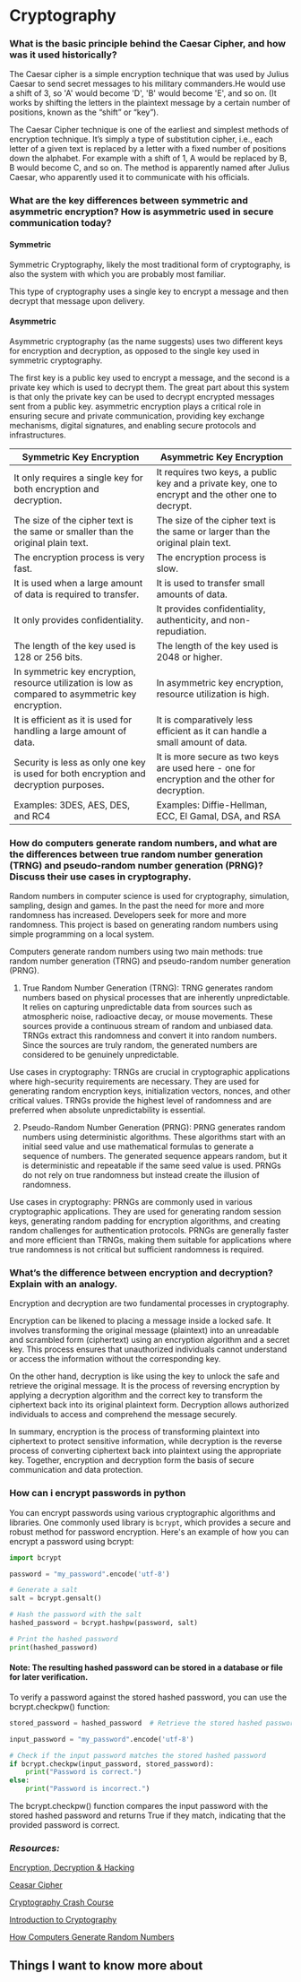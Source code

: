 # Cryptography


### What is the basic principle behind the Caesar Cipher, and how was it used historically?
The Caesar cipher is a simple encryption technique that was used by Julius Caesar to send secret messages to his military commanders.He would use a shift of 3, so 'A' would become 'D', 'B' would become 'E', and so on.  (It works by shifting the letters in the plaintext message by a certain number of positions, known as the “shift” or “key”).

The Caesar Cipher technique is one of the earliest and simplest methods of encryption technique. It’s simply a type of substitution cipher, i.e., each letter of a given text is replaced by a letter with a fixed number of positions down the alphabet. For example with a shift of 1, A would be replaced by B, B would become C, and so on. The method is apparently named after Julius Caesar, who apparently used it to communicate with his officials.

### What are the key differences between symmetric and asymmetric encryption? How is asymmetric used in secure communication today?
#### Symmetric
Symmetric Cryptography, likely the most traditional form of cryptography, is also the system with which you are probably most familiar.  

This type of cryptography uses a single key to encrypt a message and then decrypt that message upon delivery.

#### Asymmetric
Asymmetric cryptography (as the name suggests) uses two different keys for encryption and decryption, as opposed to the single key used in symmetric cryptography.

The first key is a public key used to encrypt a message, and the second is a private key which is used to decrypt them. The great part about this system is that only the private key can be used to decrypt encrypted messages sent from a public key.
asymmetric encryption plays a critical role in ensuring secure and private communication, providing key exchange mechanisms, digital signatures, and enabling secure protocols and infrastructures.

| Symmetric Key Encryption                            | Asymmetric Key Encryption                      |
|----------------------------------------------------|------------------------------------------------|
| It only requires a single key for both encryption and decryption. | It requires two keys, a public key and a private key, one to encrypt and the other one to decrypt. |
| The size of the cipher text is the same or smaller than the original plain text. | The size of the cipher text is the same or larger than the original plain text. |
| The encryption process is very fast.                | The encryption process is slow.                  |
| It is used when a large amount of data is required to transfer. | It is used to transfer small amounts of data.  |
| It only provides confidentiality.                   | It provides confidentiality, authenticity, and non-repudiation. |
| The length of the key used is 128 or 256 bits.      | The length of the key used is 2048 or higher.    |
| In symmetric key encryption, resource utilization is low as compared to asymmetric key encryption. | In asymmetric key encryption, resource utilization is high. |
| It is efficient as it is used for handling a large amount of data. | It is comparatively less efficient as it can handle a small amount of data. |
| Security is less as only one key is used for both encryption and decryption purposes. | It is more secure as two keys are used here - one for encryption and the other for decryption. |
| Examples: 3DES, AES, DES, and RC4                  | Examples: Diffie-Hellman, ECC, El Gamal, DSA, and RSA |

### How do computers generate random numbers, and what are the differences between true random number generation (TRNG) and pseudo-random number generation (PRNG)? Discuss their use cases in cryptography.
Random numbers in computer science is used for cryptography, simulation, sampling, design and games. In the past the need for more and more randomness has increased. Developers seek for more and more randomness. This project is based on generating random numbers using simple programming on a local system.

Computers generate random numbers using two main methods: true random number generation (TRNG) and pseudo-random number generation (PRNG).

1. True Random Number Generation (TRNG):
TRNG generates random numbers based on physical processes that are inherently unpredictable. It relies on capturing unpredictable data from sources such as atmospheric noise, radioactive decay, or mouse movements. These sources provide a continuous stream of random and unbiased data. TRNGs extract this randomness and convert it into random numbers. Since the sources are truly random, the generated numbers are considered to be genuinely unpredictable.

Use cases in cryptography: TRNGs are crucial in cryptographic applications where high-security requirements are necessary. They are used for generating random encryption keys, initialization vectors, nonces, and other critical values. TRNGs provide the highest level of randomness and are preferred when absolute unpredictability is essential.

2. Pseudo-Random Number Generation (PRNG):
PRNG generates random numbers using deterministic algorithms. These algorithms start with an initial seed value and use mathematical formulas to generate a sequence of numbers. The generated sequence appears random, but it is deterministic and repeatable if the same seed value is used. PRNGs do not rely on true randomness but instead create the illusion of randomness.

Use cases in cryptography: PRNGs are commonly used in various cryptographic applications. They are used for generating random session keys, generating random padding for encryption algorithms, and creating random challenges for authentication protocols. PRNGs are generally faster and more efficient than TRNGs, making them suitable for applications where true randomness is not critical but sufficient randomness is required.


### What’s the difference between encryption and decryption? Explain with an analogy.
Encryption and decryption are two fundamental processes in cryptography.

Encryption can be likened to placing a message inside a locked safe. It involves transforming the original message (plaintext) into an unreadable and scrambled form (ciphertext) using an encryption algorithm and a secret key. This process ensures that unauthorized individuals cannot understand or access the information without the corresponding key.

On the other hand, decryption is like using the key to unlock the safe and retrieve the original message. It is the process of reversing encryption by applying a decryption algorithm and the correct key to transform the ciphertext back into its original plaintext form. Decryption allows authorized individuals to access and comprehend the message securely.

In summary, encryption is the process of transforming plaintext into ciphertext to protect sensitive information, while decryption is the reverse process of converting ciphertext back into plaintext using the appropriate key. Together, encryption and decryption form the basis of secure communication and data protection.

### How can i encrypt passwords in python
You can encrypt passwords using various cryptographic algorithms and libraries. One commonly used library is `bcrypt`, which provides a secure and robust method for password encryption. Here's an example of how you can encrypt a password using bcrypt:

```python
import bcrypt

password = "my_password".encode('utf-8')

# Generate a salt
salt = bcrypt.gensalt()

# Hash the password with the salt
hashed_password = bcrypt.hashpw(password, salt)

# Print the hashed password
print(hashed_password)
```
#### Note: The resulting hashed password can be stored in a database or file for later verification.

To verify a password against the stored hashed password, you can use the bcrypt.checkpw() function:
```python
stored_password = hashed_password  # Retrieve the stored hashed password from the database

input_password = "my_password".encode('utf-8')

# Check if the input password matches the stored hashed password
if bcrypt.checkpw(input_password, stored_password):
    print("Password is correct.")
else:
    print("Password is incorrect.")
```
The bcrypt.checkpw() function compares the input password with the stored hashed password and returns True if they match, indicating that the provided password is correct.

### *Resources:*
[Encryption, Decryption & Hacking](https://www.khanacademy.org/computing/computers-and-internet/xcae6f4a7ff015e7d:online-data-security/xcae6f4a7ff015e7d:data-encryption-techniques/a/encryption-decryption-and-code-cracking)

[Ceasar Cipher](https://en.wikipedia.org/wiki/Caesar_cipher)

[Cryptography Crash Course](https://www.youtube.com/watch?v=jhXCTbFnK8o)

[Introduction to Cryptography](https://thebestvpn.com/cryptography/)

[How Computers Generate Random Numbers](https://www.howtogeek.com/183051/htg-explains-how-computers-generate-random-numbers/)

## Things I want to know more about